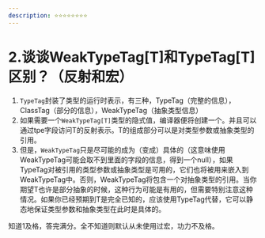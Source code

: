 ```yaml
---
description: ⭐️⭐️⭐️⭐️⭐️⭐️⭐️⭐️
---
```


# 2.谈谈WeakTypeTag\[T]和TypeTag\[T]区别？（反射和宏）

1. `TypeTag`封装了类型的运行时表示，有三种，TypeTag（完整的信息），ClassTag（部分的信息），WeakTypeTag（抽象类型信息）
2. 如果需要一个`WeakTypeTag[T]`类型的隐式值，编译器便将创建一个。并且可以通过tpe字段访问T的反射表示。T的组成部分可以是对类型参数或抽象类型的引用。
3. 但是，`WeakTypeTag`只是尽可能的成为（变成）具体的（这意味使用WeakTypeTag可能会取不到里面的字段的信息，得到一个null），如果TypeTag对被引用的类型参数或抽象类型是可用的，它们也将被用来嵌入到WeakTypeTag中。否则，WeakTypeTag将包含一个对抽象类型的引用。当你期望T也许是部分抽象的时候，这种行为可能是有用的，但需要特别注意这种情况。如果你已经预期到T是完全已知的，应该使用TypeTag代替，它可以静态地保证类型参数和抽象类型在此时是具体的。

知道1及格，答完满分。全不知道则默认从未使用过宏，功力不及格。
